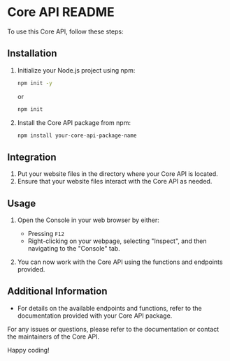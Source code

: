 # Core API README

To use this Core API, follow these steps:

## Installation

1. Initialize your Node.js project using npm:
    ```sh
    npm init -y
    ```
    or
    ```sh
    npm init
    ```

2. Install the Core API package from npm:
    ```sh
    npm install your-core-api-package-name
    ```

## Integration

1. Put your website files in the directory where your Core API is located.
2. Ensure that your website files interact with the Core API as needed.

## Usage

1. Open the Console in your web browser by either:
    - Pressing `F12`
    - Right-clicking on your webpage, selecting "Inspect", and then navigating to the "Console" tab.

2. You can now work with the Core API using the functions and endpoints provided.

## Additional Information

- For details on the available endpoints and functions, refer to the documentation provided with your Core API package.

For any issues or questions, please refer to the documentation or contact the maintainers of the Core API.

Happy coding!
